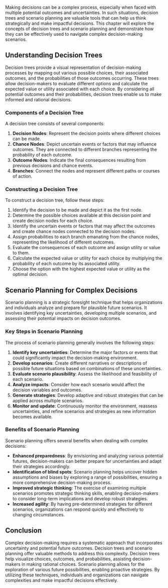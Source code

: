 
Making decisions can be a complex process, especially when faced with multiple potential outcomes and uncertainties. In such situations, decision trees and scenario planning are valuable tools that can help us think strategically and make impactful decisions. This chapter will explore the concepts of decision trees and scenario planning and demonstrate how they can be effectively used to navigate complex decision-making scenarios.

## Understanding Decision Trees

Decision trees provide a visual representation of decision-making processes by mapping out various possible choices, their associated outcomes, and the probabilities of those outcomes occurring. These trees allow decision-makers to evaluate different options and calculate the expected value or utility associated with each choice. By considering all potential outcomes and their probabilities, decision trees enable us to make informed and rational decisions.

### Components of a Decision Tree

A decision tree consists of several components:

1. **Decision Nodes**: Represent the decision points where different choices can be made.
2. **Chance Nodes**: Depict uncertain events or factors that may influence outcomes. They are connected to different branches representing the probability of each outcome.
3. **Outcome Nodes**: Indicate the final consequences resulting from previous decisions and chance events.
4. **Branches**: Connect the nodes and represent different paths or courses of action.

### Constructing a Decision Tree

To construct a decision tree, follow these steps:

1. Identify the decision to be made and depict it as the first node.
2. Determine the possible choices available at this decision point and create decision nodes for each choice.
3. Identify the uncertain events or factors that may affect the outcomes and create chance nodes connected to the decision nodes.
4. Assign probabilities to each branch emanating from the chance nodes, representing the likelihood of different outcomes.
5. Evaluate the consequences of each outcome and assign utility or value to them.
6. Calculate the expected value or utility for each choice by multiplying the probability of each outcome by its associated utility.
7. Choose the option with the highest expected value or utility as the optimal decision.

## Scenario Planning for Complex Decisions

Scenario planning is a strategic foresight technique that helps organizations and individuals analyze and prepare for plausible future scenarios. It involves identifying key uncertainties, developing multiple scenarios, and assessing their potential impacts on decision outcomes.

### Key Steps in Scenario Planning

The process of scenario planning generally involves the following steps:

1. **Identify key uncertainties**: Determine the major factors or events that could significantly impact the decision-making environment.
2. **Develop scenarios**: Create different narratives or descriptions of possible future situations based on combinations of these uncertainties.
3. **Evaluate scenario plausibility**: Assess the likelihood and feasibility of each scenario.
4. **Analyze impacts**: Consider how each scenario would affect the decision variables and outcomes.
5. **Generate strategies**: Develop adaptive and robust strategies that can be applied across multiple scenarios.
6. **Monitor and update**: Continuously monitor the environment, reassess uncertainties, and refine scenarios and strategies as new information becomes available.

### Benefits of Scenario Planning

Scenario planning offers several benefits when dealing with complex decisions:

- **Enhanced preparedness**: By envisioning and analyzing various potential futures, decision-makers can better prepare for uncertainties and adapt their strategies accordingly.
- **Identification of blind spots**: Scenario planning helps uncover hidden assumptions and biases by exploring a range of possibilities, ensuring a more comprehensive decision-making process.
- **Improved strategic thinking**: The exercise of examining multiple scenarios promotes strategic thinking skills, enabling decision-makers to consider long-term implications and develop robust strategies.
- **Increased agility**: By having pre-determined strategies for different scenarios, organizations can respond quickly and effectively to changing circumstances.

## Conclusion

Complex decision-making requires a systematic approach that incorporates uncertainty and potential future outcomes. Decision trees and scenario planning offer valuable methods to address this complexity. Decision trees help visualize choices, outcomes, and probabilities, assisting decision-makers in making rational choices. Scenario planning allows for the exploration of various future possibilities, enabling proactive strategies. By utilizing these techniques, individuals and organizations can navigate complexities and make impactful decisions effectively.
